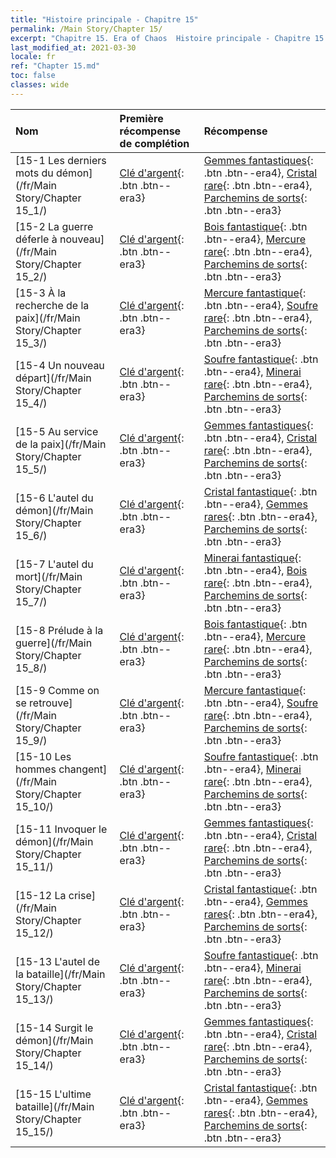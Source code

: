 ```yaml
---
title: "Histoire principale - Chapitre 15"
permalink: /Main Story/Chapter 15/
excerpt: "Chapitre 15. Era of Chaos  Histoire principale - Chapitre 15."
last_modified_at: 2021-03-30
locale: fr
ref: "Chapter 15.md"
toc: false
classes: wide
---
```


  | Nom |  Première récompense de complétion | Récompense |
  |:------------|:------------|:------------| 
  | [15-1 Les derniers mots du démon](/fr/Main Story/Chapter 15_1/) | [Clé d'argent](/fr/Items/con_693/){: .btn .btn--era3} | [Gemmes fantastiques](/fr/Items/mat_51/){: .btn .btn--era4}, [Cristal rare](/fr/Items/mat_45/){: .btn .btn--era4}, [Parchemins de sorts](/fr/Items/con_694/){: .btn .btn--era3} |
  | [15-2 La guerre déferle à nouveau](/fr/Main Story/Chapter 15_2/) | [Clé d'argent](/fr/Items/con_693/){: .btn .btn--era3} | [Bois fantastique](/fr/Items/mat_48/){: .btn .btn--era4}, [Mercure rare](/fr/Items/mat_42/){: .btn .btn--era4}, [Parchemins de sorts](/fr/Items/con_694/){: .btn .btn--era3} |
  | [15-3 À la recherche de la paix](/fr/Main Story/Chapter 15_3/) | [Clé d'argent](/fr/Items/con_693/){: .btn .btn--era3} | [Mercure fantastique](/fr/Items/mat_49/){: .btn .btn--era4}, [Soufre rare](/fr/Items/mat_43/){: .btn .btn--era4}, [Parchemins de sorts](/fr/Items/con_694/){: .btn .btn--era3} |
  | [15-4 Un nouveau départ](/fr/Main Story/Chapter 15_4/) | [Clé d'argent](/fr/Items/con_693/){: .btn .btn--era3} | [Soufre fantastique](/fr/Items/mat_50/){: .btn .btn--era4}, [Minerai rare](/fr/Items/mat_40/){: .btn .btn--era4}, [Parchemins de sorts](/fr/Items/con_694/){: .btn .btn--era3} |
  | [15-5 Au service de la paix](/fr/Main Story/Chapter 15_5/) | [Clé d'argent](/fr/Items/con_693/){: .btn .btn--era3} | [Gemmes fantastiques](/fr/Items/mat_51/){: .btn .btn--era4}, [Cristal rare](/fr/Items/mat_45/){: .btn .btn--era4}, [Parchemins de sorts](/fr/Items/con_694/){: .btn .btn--era3} |
  | [15-6 L'autel du démon](/fr/Main Story/Chapter 15_6/) | [Clé d'argent](/fr/Items/con_693/){: .btn .btn--era3} | [Cristal fantastique](/fr/Items/mat_52/){: .btn .btn--era4}, [Gemmes rares](/fr/Items/mat_44/){: .btn .btn--era4}, [Parchemins de sorts](/fr/Items/con_694/){: .btn .btn--era3} |
  | [15-7 L'autel du mort](/fr/Main Story/Chapter 15_7/) | [Clé d'argent](/fr/Items/con_693/){: .btn .btn--era3} | [Minerai fantastique](/fr/Items/mat_47/){: .btn .btn--era4}, [Bois rare](/fr/Items/mat_41/){: .btn .btn--era4}, [Parchemins de sorts](/fr/Items/con_694/){: .btn .btn--era3} |
  | [15-8 Prélude à la guerre](/fr/Main Story/Chapter 15_8/) | [Clé d'argent](/fr/Items/con_693/){: .btn .btn--era3} | [Bois fantastique](/fr/Items/mat_48/){: .btn .btn--era4}, [Mercure rare](/fr/Items/mat_42/){: .btn .btn--era4}, [Parchemins de sorts](/fr/Items/con_694/){: .btn .btn--era3} |
  | [15-9 Comme on se retrouve](/fr/Main Story/Chapter 15_9/) | [Clé d'argent](/fr/Items/con_693/){: .btn .btn--era3} | [Mercure fantastique](/fr/Items/mat_49/){: .btn .btn--era4}, [Soufre rare](/fr/Items/mat_43/){: .btn .btn--era4}, [Parchemins de sorts](/fr/Items/con_694/){: .btn .btn--era3} |
  | [15-10 Les hommes changent](/fr/Main Story/Chapter 15_10/) | [Clé d'argent](/fr/Items/con_693/){: .btn .btn--era3} | [Soufre fantastique](/fr/Items/mat_50/){: .btn .btn--era4}, [Minerai rare](/fr/Items/mat_40/){: .btn .btn--era4}, [Parchemins de sorts](/fr/Items/con_694/){: .btn .btn--era3} |
  | [15-11 Invoquer le démon](/fr/Main Story/Chapter 15_11/) | [Clé d'argent](/fr/Items/con_693/){: .btn .btn--era3} | [Gemmes fantastiques](/fr/Items/mat_51/){: .btn .btn--era4}, [Cristal rare](/fr/Items/mat_45/){: .btn .btn--era4}, [Parchemins de sorts](/fr/Items/con_694/){: .btn .btn--era3} |
  | [15-12 La crise](/fr/Main Story/Chapter 15_12/) | [Clé d'argent](/fr/Items/con_693/){: .btn .btn--era3} | [Cristal fantastique](/fr/Items/mat_52/){: .btn .btn--era4}, [Gemmes rares](/fr/Items/mat_44/){: .btn .btn--era4}, [Parchemins de sorts](/fr/Items/con_694/){: .btn .btn--era3} |
  | [15-13 L'autel de la bataille](/fr/Main Story/Chapter 15_13/) | [Clé d'argent](/fr/Items/con_693/){: .btn .btn--era3} | [Soufre fantastique](/fr/Items/mat_50/){: .btn .btn--era4}, [Minerai rare](/fr/Items/mat_40/){: .btn .btn--era4}, [Parchemins de sorts](/fr/Items/con_694/){: .btn .btn--era3} |
  | [15-14 Surgit le démon](/fr/Main Story/Chapter 15_14/) | [Clé d'argent](/fr/Items/con_693/){: .btn .btn--era3} | [Gemmes fantastiques](/fr/Items/mat_51/){: .btn .btn--era4}, [Cristal rare](/fr/Items/mat_45/){: .btn .btn--era4}, [Parchemins de sorts](/fr/Items/con_694/){: .btn .btn--era3} |
  | [15-15 L'ultime bataille](/fr/Main Story/Chapter 15_15/) | [Clé d'argent](/fr/Items/con_693/){: .btn .btn--era3} | [Cristal fantastique](/fr/Items/mat_52/){: .btn .btn--era4}, [Gemmes rares](/fr/Items/mat_44/){: .btn .btn--era4}, [Parchemins de sorts](/fr/Items/con_694/){: .btn .btn--era3} |
